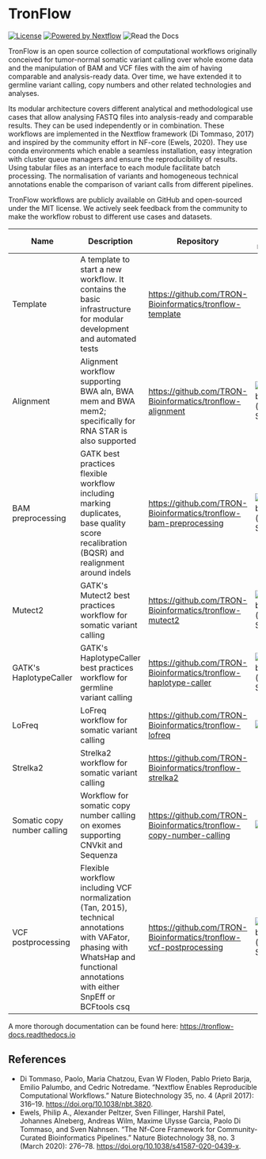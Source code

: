 # TronFlow

[![License](https://img.shields.io/badge/license-MIT-green)](https://opensource.org/licenses/MIT)
[![Powered by Nextflow](https://img.shields.io/badge/powered%20by-Nextflow-orange.svg?style=flat&colorA=E1523D&colorB=007D8A)](https://www.nextflow.io/)
![Read the Docs](https://img.shields.io/readthedocs/tronflow-docs)


TronFlow is an open source collection of computational workflows originally conceived for tumor-normal somatic 
variant calling over whole exome data and the manipulation of BAM and VCF files with the aim of having comparable and 
analysis-ready data.
Over time, we have extended it to germline variant calling, copy numbers and other related technologies and analyses.

Its modular architecture covers different analytical and methodological use cases that allow analysing FASTQ files 
into analysis-ready and comparable results. They can be used independently or in combination.
These workflows are implemented in the Nextflow framework (Di Tommaso, 2017) and inspired by the community effort in 
NF-core (Ewels, 2020).
They use conda environments which enable a seamless installation, easy integration with cluster queue managers and 
ensure the reproducibility of results. 
Using tabular files as an interface to each module facilitate batch processing. 
The normalisation of variants and homogeneous technical annotations enable the comparison of variant calls from 
different pipelines. 

TronFlow workflows are publicly available on GitHub and open-sourced under the MIT license.
We actively seek feedback from the community to make the workflow robust to different use cases and datasets.

| Name                        | Description                                                                                                                                                                        | Repository                                                          | Latest release                                                                                                                      | DOI                                                                                             |
|-----------------------------|------------------------------------------------------------------------------------------------------------------------------------------------------------------------------------|---------------------------------------------------------------------|-------------------------------------------------------------------------------------------------------------------------------------|-------------------------------------------------------------------------------------------------|
| Template                    | A template to start a new workflow. It contains the basic infrastructure for modular development and automated tests                                                               | https://github.com/TRON-Bioinformatics/tronflow-template            |                                                                                                                                     |                                                                                                 |
| Alignment                   | Alignment workflow supporting BWA aln, BWA mem and BWA mem2; specifically for RNA STAR is also supported                                                                           | https://github.com/TRON-Bioinformatics/tronflow-alignment           | ![GitHub tag (latest SemVer)](https://img.shields.io/github/v/release/tron-bioinformatics/tronflow-bwa?sort=semver)                 | [![DOI](https://zenodo.org/badge/327943420.svg)](https://zenodo.org/badge/latestdoi/327943420)  |
| BAM preprocessing           | GATK best practices flexible workflow including marking duplicates, base quality score recalibration (BQSR) and realignment around indels                                          | https://github.com/TRON-Bioinformatics/tronflow-bam-preprocessing   | ![GitHub tag (latest SemVer)](https://img.shields.io/github/v/release/tron-bioinformatics/tronflow-bam-preprocessing?sort=semver)   | [![DOI](https://zenodo.org/badge/358400957.svg)](https://zenodo.org/badge/latestdoi/358400957)  |
| Mutect2                     | GATK's Mutect2 best practices workflow for somatic variant calling                                                                                                                 | https://github.com/TRON-Bioinformatics/tronflow-mutect2             | ![GitHub tag (latest SemVer)](https://img.shields.io/github/v/release/tron-bioinformatics/tronflow-mutect2?sort=semver)             | [![DOI](https://zenodo.org/badge/355860788.svg)](https://zenodo.org/badge/latestdoi/355860788)  |
| GATK's HaplotypeCaller      | GATK's HaplotypeCaller best practices workflow for germline variant calling                                                                                                        | https://github.com/TRON-Bioinformatics/tronflow-haplotype-caller    | ![GitHub tag (latest SemVer)](https://img.shields.io/github/v/release/tron-bioinformatics/tronflow-haplotype-caller?sort=semver)    | [![DOI](https://zenodo.org/badge/437462852.svg)](https://zenodo.org/badge/latestdoi/437462852)  |
| LoFreq                      | LoFreq workflow for somatic variant calling                                                                                                                                        | https://github.com/TRON-Bioinformatics/tronflow-lofreq              | [![DOI](https://zenodo.org/badge/509348253.svg)](https://zenodo.org/badge/latestdoi/509348253)  |                                                                                                 |
| Strelka2                    | Strelka2 workflow for somatic variant calling                                                                                                                                      | https://github.com/TRON-Bioinformatics/tronflow-strelka2            |                                                                                                                                     |                                                                                                 |
| Somatic copy number calling | Workflow for somatic copy number calling on exomes supporting CNVkit and Sequenza                                                                                                  | https://github.com/TRON-Bioinformatics/tronflow-copy-number-calling | [![DOI](https://zenodo.org/badge/DOI/10.5281/zenodo.7248131.svg)](https://doi.org/10.5281/zenodo.7248131) |                                                                                                 |
| VCF postprocessing          | Flexible workflow including VCF normalization (Tan, 2015), technical annotations with VAFator, phasing with WhatsHap and functional annotations with either SnpEff or BCFtools csq | https://github.com/TRON-Bioinformatics/tronflow-vcf-postprocessing  | ![GitHub tag (latest SemVer)](https://img.shields.io/github/v/release/tron-bioinformatics/tronflow-vcf-postprocessing?sort=semver)  | [![DOI](https://zenodo.org/badge/372133189.svg)](https://zenodo.org/badge/latestdoi/372133189)  |


A more thorough documentation can be found here: https://tronflow-docs.readthedocs.io



## References

* Di Tommaso, Paolo, Maria Chatzou, Evan W Floden, Pablo Prieto Barja, Emilio Palumbo, and Cedric Notredame. “Nextflow Enables Reproducible Computational Workflows.” Nature Biotechnology 35, no. 4 (April 2017): 316–19. https://doi.org/10.1038/nbt.3820.
* Ewels, Philip A., Alexander Peltzer, Sven Fillinger, Harshil Patel, Johannes Alneberg, Andreas Wilm, Maxime Ulysse Garcia, Paolo Di Tommaso, and Sven Nahnsen. “The Nf-Core Framework for Community-Curated Bioinformatics Pipelines.” Nature Biotechnology 38, no. 3 (March 2020): 276–78. https://doi.org/10.1038/s41587-020-0439-x.
